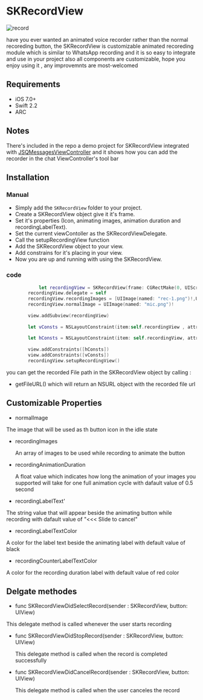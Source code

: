 # SKRecordView
![record](https://cloud.githubusercontent.com/assets/5552822/19554843/b3d37916-96ba-11e6-8330-53fd63bdb6b0.gif)

have you ever wanted an animated voice recorder rather than the normal recoreding button, 
the SKRecordView is customizable animated recoreding module which is similar to WhatsApp recording and it is so easy to integrate and use in your project also all components are customizable, 
hope you enjoy using it , any improvemnts are most-welcomed
## Requirements

- iOS 7.0+
- Swift 2.2
- ARC


## Notes

There's included in the repo a demo project for SKRecordView integrated with [JSQMessagesViewController](https://github.com/jessesquires/JSQMessagesViewController) and it shows how you can add the recorder in the chat ViewController's tool bar

## Installation

### Manual
- Simply add the `SKRecordView` folder to your project.
- Create a SKRecordView object give it it's frame.
- Set it's properties (Icon, animating images, animation duration and recordingLabelText).
- Set the current viewContoller as the SKRecordViewDelegate.
- Call the setupRecordingView function
- Add the SKRecordView object to your view.
- Add constrains for it's placing in your view.
- Now you are up and running with using the SKRecordView.


### code

```swift
  		    let recordingView = SKRecordView(frame: CGRectMake(0, UIScreen.mainScreen().bounds.height-100 , UIScreen.mainScreen().bounds.width , 100))
        recordingView.delegate = self
        recordingView.recordingImages = [UIImage(named: "rec-1.png")!,UIImage(named: "rec-2.png")!,UIImage(named: "rec-3.png")!,UIImage(named: "rec-4.png")!,UIImage(named: "rec-5.png")!,UIImage(named: "rec-6.png")!]
        recordingView.normalImage = UIImage(named: "mic.png")!
        
        view.addSubview(recordingView)
        
        let vConsts = NSLayoutConstraint(item:self.recordingView , attribute: .Bottom, relatedBy: .Equal, toItem: self.view, attribute: .Bottom, multiplier: 1.0, constant: 0)
        
        let hConsts = NSLayoutConstraint(item: self.recordingView, attribute: .Trailing, relatedBy: .Equal, toItem: self.view, attribute: .Trailing, multiplier: 1.0, constant: -10)
        
        view.addConstraints([hConsts])
        view.addConstraints([vConsts])
        recordingView.setupRecordingView()

```

you can get the recorded File path in the SKRecordView object by calling :
- getFileURL()
 which will return an NSURL object with the recorded file url 


## Customizable Properties

- normalImage

 The image that will be used as th button icon in the idle state

- recordingImages

  An array of images to be used while recording to animate the button
 
- recordingAnimationDuration

  A float value which indicates how long the animation of your images you supported will take for one full animation cycle with dafault value of 0.5 second
 
- recordingLabelText'

 The string value that will appear beside the animating button while recording with dafault value of "<<< Slide to cancel"
 
- recordingLabelTextColor

 A color for the label text beside the animating label with default value of black
 
- recordingCounterLabelTextColor

 A color for the recording duration label with default value of red color
 
 ## Delgate methodes
 
- func SKRecordViewDidSelectRecord(sender : SKRecordView, button: UIView)

 This delegate method is called whenever the user starts recording 
- func SKRecordViewDidStopRecord(sender : SKRecordView, button: UIView)
  
  This delegate method is called when the record is completed successfully
  
- func SKRecordViewDidCancelRecord(sender : SKRecordView, button: UIView)

  This delegate method is called when the user canceles the record


